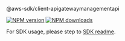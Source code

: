 @aws-sdk/client-apigatewaymanagementapi

[![NPM version](https://img.shields.io/npm/v/@aws-sdk/client-apigatewaymanagementapi/beta.svg)](https://www.npmjs.com/package/@aws-sdk/client-apigatewaymanagementapi)
[![NPM downloads](https://img.shields.io/npm/dm/@aws-sdk/client-apigatewaymanagementapi.svg)](https://www.npmjs.com/package/@aws-sdk/client-apigatewaymanagementapi)

For SDK usage, please step to [SDK readme](https://github.com/aws/aws-sdk-js-v3).
